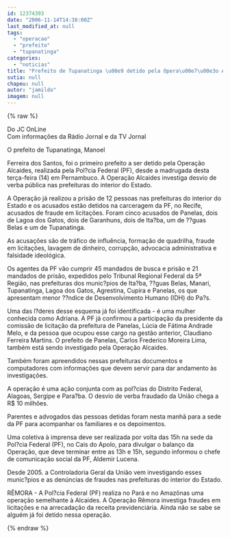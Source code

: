 ```yaml
---
id: 12374393
date: "2006-11-14T14:38:00Z"
last_modified_at: null
tags:
  - "operacao"
  - "prefeito"
  - "tupanatinga"
categories:
  - "noticias"
title: "Prefeito de Tupanatinga \u00e9 detido pela Opera\u00e7\u00e3o Alcaides da PF "
sutia: null
chapeu: null
autor: "jamildo"
imagem: null
---
```

{% raw %}
<p>Do JC OnLine<br />Com informa&ccedil;&otilde;es da R&aacute;dio Jornal e da TV Jornal</p>
<p>O prefeito de Tupanatinga, Manoel</p>
<p>Ferreira dos Santos, foi o primeiro prefeito a ser detido pela Opera&ccedil;&atilde;o Alcaides, realizada pela Pol?cia Federal (PF), desde a madrugada desta ter&ccedil;a-feira (14) em Pernambuco. A Opera&ccedil;&atilde;o Alcaides investiga desvio de verba p&uacute;blica nas prefeituras do interior do Estado.</p>
<p>A Opera&ccedil;&atilde;o j&aacute; realizou a pris&atilde;o de 12 pessoas nas prefeituras do interior do Estado e os acusados est&atilde;o detidos na carceragem da PF, no Recife, acusados de fraude em licita&ccedil;&otilde;es. Foram cinco acusados de Panelas, dois de Lagoa dos Gatos, dois de Garanhuns, dois de Ita?ba, um de ??guas Belas e um de Tupanatinga.</p>
<p>As acusa&ccedil;&otilde;es s&atilde;o de tr&aacute;fico de influ&ecirc;ncia, forma&ccedil;&atilde;o de quadrilha, fraude em licita&ccedil;&otilde;es, lavagem de dinheiro, corrup&ccedil;&atilde;o, advocacia administrativa e falsidade ideol&oacute;gica.</p>
<p>Os agentes da PF v&atilde;o cumprir 45 mandados de busca e pris&atilde;o e 21 mandados de pris&atilde;o, expedidos pelo Tribunal Regional Federal da 5&ordf; Regi&atilde;o, nas prefeituras dos munic?pios de Ita?ba, ??guas Belas, Manari, Tupanatinga, Lagoa dos Gatos, Agrestina, Cupira e Panelas, os que apresentam menor ??ndice de Desenvolvimento Humano (IDH) do Pa?s.</p>
<p>Uma das l?deres desse esquema j&aacute; foi identificada - &eacute; uma mulher conhecida como Adriana. A PF j&aacute; confirmou a participa&ccedil;&atilde;o da presidente da comiss&atilde;o de licita&ccedil;&atilde;o da prefeitura de Panelas, L&uacute;cia de F&aacute;tima Andrade Melo, e da pessoa que ocupou esse cargo na gest&atilde;o anterior, Claudiano Ferreira Martins. O prefeito de Panelas, Carlos Frederico Moreira Lima, tamb&eacute;m est&aacute; sendo investigado pela Opera&ccedil;&atilde;o Alcaides.</p>
<p>Tamb&eacute;m foram apreendidos nessas prefeituras documentos e computadores com informa&ccedil;&otilde;es que devem servir para dar andamento &agrave;s investiga&ccedil;&otilde;es.</p>
<p>A opera&ccedil;&atilde;o &eacute; uma a&ccedil;&atilde;o conjunta com as pol?cias do Distrito Federal, Alagoas, Sergipe e Para?ba. O desvio de verba fraudado da Uni&atilde;o chega a R$ 10 milh&otilde;es.</p>
<p>Parentes e advogados das pessoas detidas foram nesta manh&atilde; para a sede da PF para acompanhar os familiares e os depoimentos.</p>
<p>Uma coletiva &agrave; imprensa deve ser realizada por volta das 15h na sede da Pol?cia Federal (PF), no Cais do Apolo, para divulgar o balan&ccedil;o da Opera&ccedil;&atilde;o, que deve terminar entre as 13h e 15h, segundo informou o chefe de comunica&ccedil;&atilde;o social da PF, Aldemir Lucena.</p>
<p>Desde 2005. a Controladoria Geral da Uni&atilde;o vem investigando esses munic?pios e as den&uacute;ncias de fraudes nas prefeituras do interior do Estado.</p>
<p>R&Ecirc;MORA - A Pol?cia Federal (PF) realiza no Par&aacute; e no Amaz&ocirc;nas uma opera&ccedil;&atilde;o semelhante &agrave; Alcaides. A Opera&ccedil;&atilde;o R&ecirc;mora investiga fraudes em licita&ccedil;&otilde;es e na arrecada&ccedil;&atilde;o da receita previdenci&aacute;ria. Ainda n&atilde;o se sabe se algu&eacute;m j&aacute; foi detido nessa opera&ccedil;&atilde;o.</p>
{% endraw %}